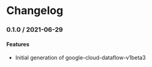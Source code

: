 # Changelog

### 0.1.0 / 2021-06-29

#### Features

* Initial generation of google-cloud-dataflow-v1beta3
